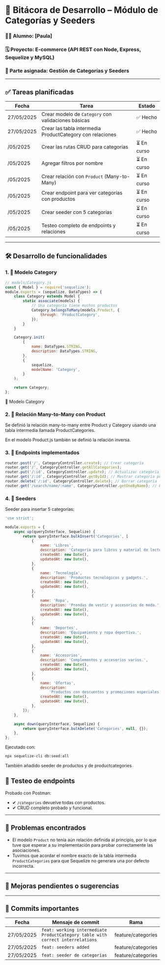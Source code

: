 # 📒 Bitácora de Desarrollo – Módulo de Categorías y Seeders

### 🧑‍💻 Alumno: [Paula]  
### 🗓️ Proyecto: E-commerce (API REST con Node, Express, Sequelize y MySQL)  
### 🧩 Parte asignada: Gestión de Categorías y Seeders  


---

## ✅ Tareas planificadas

| Fecha       | Tarea                                                   | Estado  |
|------------|----------------------------------------------------------|---------|
| 27/05/2025 | Crear modelo de `Category` con validaciones básicas      | ✅ Hecho |
| 27/05/2025 | Crear las tabla intermedia ProductCategory con relaciones| ✅ Hecho |
| /05/2025 | Crear las rutas CRUD para categorías                     | ⏳ En curso |
| /05/2025 | Agregar filtros por nombre                               | ⏳ En curso |
| /05/2025 | Crear relación con `Product` (Many-to-Many)              | ⏳ En curso|
| /05/2025 | Crear endpoint para ver categorías con productos         | ⏳ En curso |
| /05/2025 | Crear seeder con 5 categorías                            | ⏳ En curso|
| /05/2025 | Testeo completo de endpoints y relaciones                | ⏳ En curso |

---

## 🛠️ Desarrollo de funcionalidades

### 1. 🧱 Modelo Category

```js
// models/Category.js
const { Model } = require('sequelize');
module.exports = (sequelize, DataTypes) => {
    class Category extends Model {
        static associate(models) {
            // Una categoría tiene muchos productos
            Category.belongsToMany(models.Product, {
                through: 'ProductCategory',
            });
        }
    }

    Category.init(
        {
            name: DataTypes.STRING,
            description: DataTypes.STRING,
        },
        {
            sequelize,
            modelName: 'Category',
        }
    );

    return Category;
};
```
🧱 Modelo Category

### 2. 🔁 Relación Many-to-Many con Product
Se definió la relación many-to-many entre Product y Category usando una tabla intermedia llamada ProductCategories.

En el modelo Product.js también se definió la relación inversa.

### 3. 🚦 Endpoints implementados
```js
router.post('/', CategoryController.create); // Crear categoría
router.get('/', CategoryController.getAllCategories);
router.put('/:id', CategoryController.update); // Actualizar categoría
router.get('/:id', CategoryController.getById); // Mostrar categoría por Id
router.delete('/:id', CategoryController.delete); // Borrar categoría
router.get('/search/name/:name', CategoryController.getOneByName); // Buscar por nombre
```

### 4. 🌱 Seeders
Seeder para insertar 5 categorías:

```js
'use strict';

module.exports = {
    async up(queryInterface, Sequelize) {
        return queryInterface.bulkInsert('Categories', [
            {
                name: 'Libros',
                description: 'Categoría para libros y material de lectura.',
                createdAt: new Date(),
                updatedAt: new Date(),
            },
            {
                name: 'Tecnología',
                description: 'Productos tecnológicos y gadgets.',
                createdAt: new Date(),
                updatedAt: new Date(),
            },
            {
                name: 'Ropa',
                description: 'Prendas de vestir y accesorios de moda.',
                createdAt: new Date(),
                updatedAt: new Date(),
            },
            {
                name: 'Deportes',
                description: 'Equipamiento y ropa deportiva.',
                createdAt: new Date(),
                updatedAt: new Date(),
            },
            {
                name: 'Accesorios',
                description: 'Complementos y accesorios varios.',
                createdAt: new Date(),
                updatedAt: new Date(),
            },
            {
                name: 'Ofertas',
                description:
                    'Productos con descuentos y promociones especiales.',
                createdAt: new Date(),
                updatedAt: new Date(),
            },
        ]);
    },

    async down(queryInterface, Sequelize) {
        return queryInterface.bulkDelete('Categories', null, {});
    },
};
```

Ejecutado con:

```bash
npx sequelize-cli db:seed:all
```
También añadido seeder de productos y de productcategories

## 🧪 Testeo de endpoints

Probado con Postman:

- ✔ `/categories` devuelve todas con productos.
- ✔ CRUD completo probado y funcional. 

---

## 🧩 Problemas encontrados

- El modelo `Product` no tenía aún relación definida al principio, por lo que tuve que esperar a su implementación para probar correctamente las asociaciones.
- Tuvimos que acordar el nombre exacto de la tabla intermedia `ProductCategories` para que Sequelize no generara una por defecto incorrecta.

---

## 📌 Mejoras pendientes o sugerencias

---



## 📍 Commits importantes

| Fecha       | Mensaje de commit                           | Rama      |
|-------------|----------------------------------------------|-----------|
| 27/05/2025  |   `feat: working intermediate ProductCategory table with correct interrelations`| feature/categories   |
| 27/05/2025  |     `feat: seeders added `     | feature/categories  |
| 27/05/2025  | `feat: seeder de categorías`                 | feature/categories  |